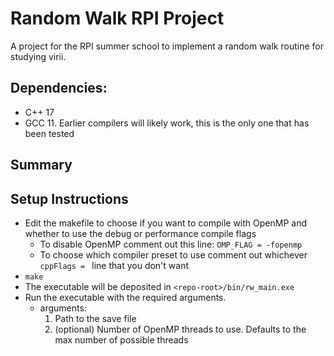# Random Walk RPI Project
A project for the RPI summer school to implement a random walk routine for studying virii.


## Dependencies:
* C++ 17
* GCC 11. Earlier compilers will likely work, this is the only one that has been tested


## Summary


## Setup Instructions
- Edit the makefile to choose if you want to compile with OpenMP and whether to
  use the debug or performance compile flags
  - To disable OpenMP comment out this line: `OMP_FLAG = -fopenmp`
  - To choose which compiler preset to use comment out whichever `cppFlags = `
    line that you don't want
- `make`
- The executable will be deposited in `<repo-root>/bin/rw_main.exe`
- Run the executable with the required arguments.
  - arguments:
    1. Path to the save file
    2. (optional) Number of OpenMP threads to use. Defaults to the max number of
       possible threads